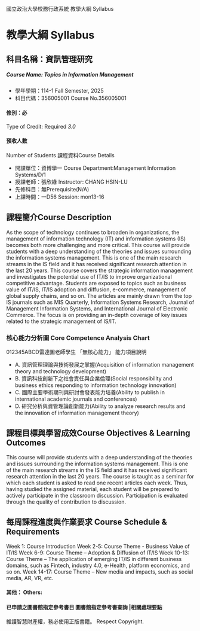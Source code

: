 國立政治大學校務行政系統 教學大綱 Syllabus
# 教學大綱 Syllabus
##  科目名稱：資訊管理研究 
#####  Course Name: Topics in Information Management
  * 學年學期：114-1 Fall Semester, 2025 
  * 科目代碼：356005001 Course No.356005001
#### 修別：必
Type of Credit: Required 
_3.0_
#### 預收人數
Number of Students
課程資料Course Details
  * 開課單位：資博學一 Course Department:Management Information Systems/D/1 
  * 授課老師：張欣綠 Instructor: CHANG HSIN-LU 
  * 先修科目：無Prerequisite(N/A)
  * 上課時間：一D56 Session: mon13-16
##  課程簡介Course Description
As the scope of technology continues to broaden in organizations, the management of information technology (IT) and information systems (IS) becomes both more challenging and more critical. This course will provide students with a deep understanding of the theories and issues surrounding the information systems management. This is one of the main research streams in the IS field and it has received significant research attention in the last 20 years.
This course covers the strategic information management and investigates the potential use of IT/IS to improve organizational competitive advantage. Students are exposed to topics such as business value of IT/IS, IT/IS adoption and diffusion, e-commerce, management of global supply chains, and so on. The articles are mainly drawn from the top IS journals such as MIS Quarterly, Information Systems Research, Journal of Management Information Systems, and International Journal of Electronic Commerce. The focus is on providing an in-depth coverage of key issues related to the strategic management of IS/IT.
###  核心能力分析圖 Core Competence Analysis Chart
012345ABCD雷達圖老師學生
「無核心能力」 
能力項目說明
  * A. 資訊管理理論與技術發展之掌握(Acquisition of information management theory and technology development)
  * B. 資訊科技創新下之社會責任與企業倫理(Social responsibility and business ethics responding to information technology innovation)
  * C. 國際主要學術期刊與研討會發表能力培養(Ability to publish in international academic journals and conferences)
  * D. 研究分析與資管理論創新能力(Ability to analyze research results and the innovation of information management theory)
##  課程目標與學習成效Course Objectives & Learning Outcomes 
This course will provide students with a deep understanding of the theories and issues surrounding the information systems management. This is one of the main research streams in the IS field and it has received significant research attention in the last 20 years. The course is taught as a seminar for which each student is asked to read one recent articles each week. Thus, having studied the assigned material, each student will be prepared to actively participate in the classroom discussion. Participation is evaluated through the quality of contribution to discussion.
##  每周課程進度與作業要求 Course Schedule & Requirements
Week 1: Course Introduction
Week 2-5: Course Theme - Business Value of IT/IS
Week 6-9: Course Theme – Adoption & Diffusion of IT/IS
Week 10-13: Course Theme – The application of emerging IT/IS in different business domains, such as Fintech, industry 4.0, e-Health, platform economics, and so on. 
Week 14-17: Course Theme – New media and impacts, such as social media, AR, VR, etc.
####  其他： Others:
####  已申請之圖書館指定參考書目  圖書館指定參考書查詢 |相關處理要點
維護智慧財產權，務必使用正版書籍。 Respect Copyright.